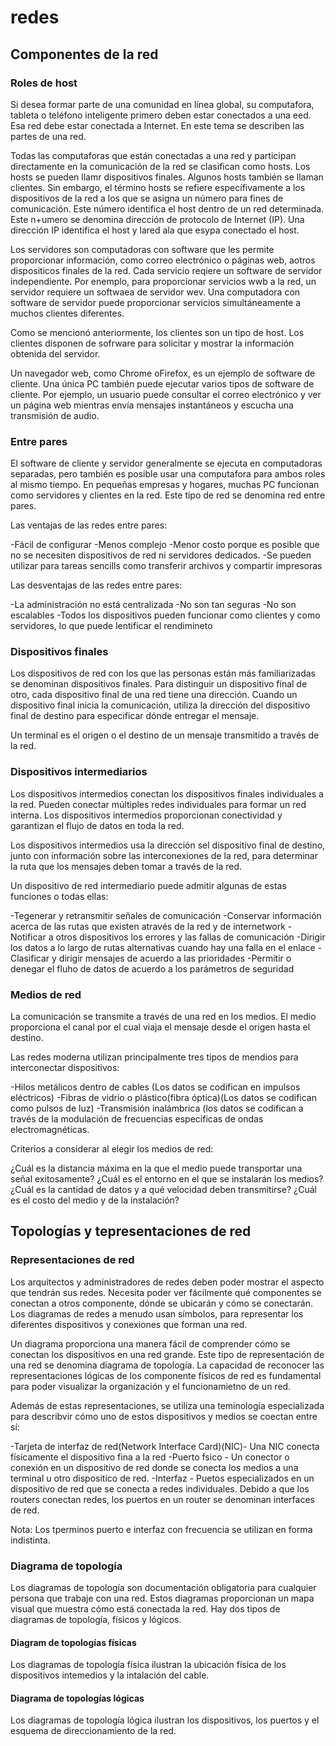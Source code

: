# redes

## Componentes de la red

### Roles de host

Si desea formar parte de una comunidad en línea global, su computafora, tableta o teléfono inteligente primero deben estar conectados a una eed. Esa red debe estar conectada a Internet. En este tema se describen las partes de una red.

Todas las computaforas que están conectadas a una red y participan directamente en la comunicación de la red se clasifican como hosts. Los hosts se pueden llamr dispositivos finales. Algunos hosts también se llaman clientes. Sin embargo, el término hosts se refiere específivamente a los dispositivos de la red a los que se asigna un número para fines de comunicación. Este número identifica el host dentro de un red determinada. Este n+umero se denomina dirección de protocolo de Internet (IP). Una dirección IP identifica el host y lared ala que esypa conectado el host.

Los servidores son computadoras con software que les permite proporcionar información, como correo electrónico o páginas web, aotros dispositicos finales de la red. Cada servicio reqiere un software de servidor independiente. Por enemplo, para proporcionar servicios wwb a la red, un servidor requiere un softwaea de servidor wev. Una computadora con software de servidor puede proporcionar servicios simultáneamente a muchos clientes diferentes.

Como se mencionó anteriormente, los clientes son un tipo de host. Los clientes disponen de sofrware para solicitar y mostrar la información obtenida del servidor.

Un navegador web, como Chrome oFirefox, es un ejemplo de software de cliente. Una única PC también puede ejecutar varios tipos de software de cliente. Por ejemplo, un usuario puede consultar el correo electrónico y ver un página web mientras envía mensajes instantáneos y escucha una transmisión de audio.

### Entre pares

El software de cliente y servidor generalmente se ejecuta en computadoras separadas, pero también es posible usar una computafora para ambos roles al mismo tiempo. En pequeñas empresas y hogares, muchas PC funcionan como servidores y clientes en la red. Este tipo de red se denomina red entre pares.

Las ventajas de las redes entre pares:

-Fácil de configurar
-Menos complejo
-Menor costo porque es posible que no se necesiten dispositivos de red ni servidores dedicados.
-Se pueden utilizar para tareas sencills como transferir archivos y compartir impresoras

Las desventajas de las redes entre pares:

-La administración no está centralizada
-No son tan seguras
-No son escalables
-Todos los dispositivos pueden funcionar como clientes y como servidores, lo que puede lentificar el rendimineto

### Dispositivos finales

Los dispositivos de red con los que las personas están más familiarizadas se denominan dispositivos finales. Para distinguir un dispositivo final de otro, cada dispositivo final de una red tiene una dirección. Cuando un dispositivo final inicia la comunicación, utiliza la dirección del dispositivo final de destino para especificar dónde entregar el mensaje.

Un terminal es el origen o el destino de un mensaje transmitido a través de la red.

### Dispositivos intermediarios

Los dispositivos intermedios conectan los dispositivos finales individuales a la red. Pueden conectar múltiples redes individuales para formar un red interna. Los dispositivos intermedios proporcionan conectividad y garantizan el flujo de datos en toda la red.

Los dispositivos intermedios usa la dirección sel dispositivo final de destino, junto con información sobre las interconexiones de la red, para determinar la ruta que los mensajes deben tomar a través de la red.

Un dispositivo de red intermediario puede admitir algunas de estas funciones o todas ellas:

-Tegenerar y retransmitir señales de comunicación
-Conservar información acerca de las rutas que existen através de la red y de internetwork
-Notificar a otros dispositivos los errores y las fallas de comunicación
-Dirigir los datos a lo largo de rutas alternativas cuando hay una falla en el enlace
-Clasificar y dirigir mensajes de acuerdo a las prioridades
-Permitir o denegar el fluho de datos de acuerdo a los parámetros de seguridad

### Medios de red

La comunicación se transmite a través de una red en los medios. El medio proporciona el canal por el cual viaja el mensaje desde el origen hasta el destino.

Las redes moderna utilizan principalmente tres tipos de mendios para interconectar dispositivos:

-Hilos metálicos dentro de cables (Los datos se codifican en impulsos eléctricos)
-Fibras de vidrio o plástico(fibra óptica)(Los datos se codifican como pulsos de luz)
-Transmisión inalámbrica (los datos se codifican a través de la modulación de frecuencias específicas de ondas electromagnéticas.

Criterios a considerar al elegir los medios de red:

¿Cuál es la distancia máxima en la que el medio puede transportar una señal exitosamente?
¿Cuál es el entorno en el que se instalarán los medios?
¿Cuál es la cantidad de datos y a qué velocidad deben transmitirse?
¿Cuál es el costo del medio y de la instalación?

## Topologías y tepresentaciones de red

### Representaciones de red

Los arquitectos y administradores de redes deben poder mostrar el aspecto que tendrán sus redes. Necesita poder ver fácilmente qué componentes se conectan a otros componente, dónde se ubicarán y cómo se conectarán. Los diagramas de redes a menudo usan símbolos, para representar los diferentes dispositivos y conexiones que forman una red.

Un diagrama proporciona una manera fácil de comprender cómo se conectan los dispositivos en una red grande. Este tipo de representación de una red se denomina diagrama de topología. La capacidad de reconocer las representaciones lógicas de los componente físicos de red es fundamental para poder visualizar la organización y el funcionamietno de un red.

Además de estas representaciones, se utiliza una teminología especializada para describvir cómo uno de estos dispositivos y medios se coectan entre sí:

-Tarjeta de interfaz de red(Network Interface Card)(NIC)- Una NIC conecta físicamente el dispositivo fina a la red
-Puerto fsico - Un conector o conexión en un dispositivo de red donde se conecta los medios a una terminal u otro dispositico de red.
-Interfaz - Puetos especializados en un dispositivo de red que se conecta a redes individuales. Debido a que los routers conectan redes, los puertos en un router se denominan interfaces de red.

Nota: Los tperminos  puerto e interfaz con frecuencia se utilizan en forma indistinta.

### Diagrama de topología

Los diagramas de topología son documentación obligatoria para cualquier persona que trabaje con una red. Estos diagramas proporcionan un mapa visual que muestra cómo está conectada la red. Hay dos tipos de diagramas de topología, físicos y lógicos.

#### Diagram de topologías físicas

Los diagramas de topología física ilustran la ubicación física de los dispositivos intemedios y la intalación del cable.

#### Diagrama de topologías lógicas

Los diagramas de topología lógica ilustran los dispositivos, los puertos y el esquema de direccionamiento de la red.

